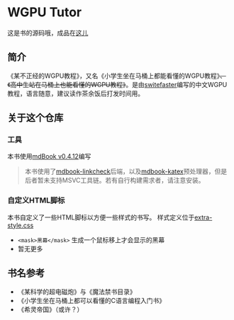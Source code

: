 # WGPU Tutor

这是书的源码哦，成品在[这儿](https://switefaster.github.io/wgpu-tutor)

## 简介

《某不正经的WGPU教程》，又名《小学生坐在马桶上都能看懂的WGPU教程》~~、《高中生站在马桶上也能看懂的WGPU教程》~~。是由[switefaster](https://github.com/switefaster)编写的中文WGPU教程，语言随意，建议读作茶余饭后打发时间用。

## 关于这个仓库

### 工具

本书使用[mdBook v0.4.12](https://github.com/rust-lang/mdBook)编写

> 本书使用了[mdbook-linkcheck](https://github.com/Michael-F-Bryan/mdbook-linkcheck)后端，以及[mdbook-katex](https://github.com/lzanini/mdbook-katex)预处理器，但是后者暂未支持MSVC工具链。若有自行构建需求者，请注意安装。

### 自定义HTML脚标

本书自定义了一些HTML脚标以方便一些样式的书写。
样式定义位于[extra-style.css](./extra-style.css)

- `<mask>黑幕</mask>` 生成一个鼠标移上才会显示的黑幕
- 暂无更多

## 书名参考

- 《某科学的超电磁炮》与《魔法禁书目录》
- 《小学生坐在马桶上都可以看懂的C语言编程入门书》
- 《希灵帝国》（或许？）
